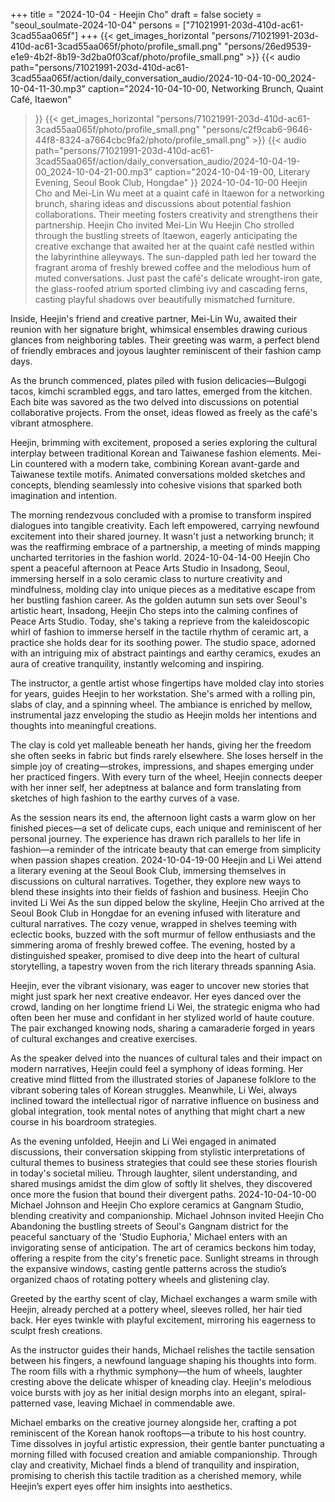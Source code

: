 +++
title = "2024-10-04 - Heejin Cho"
draft = false
society = "seoul_soulmate-2024-10-04"
persons = ["71021991-203d-410d-ac61-3cad55aa065f"]
+++
{{< get_images_horizontal "persons/71021991-203d-410d-ac61-3cad55aa065f/photo/profile_small.png" "persons/26ed9539-e1e9-4b2f-8b19-3d2ba0f03caf/photo/profile_small.png" >}}
{{< audio
    path="persons/71021991-203d-410d-ac61-3cad55aa065f/action/daily_conversation_audio/2024-10-04-10-00_2024-10-04-11-30.mp3" 
    caption="2024-10-04-10-00, Networking Brunch, Quaint Café, Itaewon"
>}}
{{< get_images_horizontal "persons/71021991-203d-410d-ac61-3cad55aa065f/photo/profile_small.png" "persons/c2f9cab6-9646-44f8-8324-a7664cbc9fa2/photo/profile_small.png" >}}
{{< audio
    path="persons/71021991-203d-410d-ac61-3cad55aa065f/action/daily_conversation_audio/2024-10-04-19-00_2024-10-04-21-00.mp3" 
    caption="2024-10-04-19-00, Literary Evening, Seoul Book Club, Hongdae"
>}}
2024-10-04-10-00
Heejin Cho and Mei-Lin Wu meet at a quaint café in Itaewon for a networking brunch, sharing ideas and discussions about potential fashion collaborations. Their meeting fosters creativity and strengthens their partnership.
Heejin Cho invited Mei-Lin Wu
Heejin Cho strolled through the bustling streets of Itaewon, eagerly anticipating the creative exchange that awaited her at the quaint café nestled within the labyrinthine alleyways. The sun-dappled path led her toward the fragrant aroma of freshly brewed coffee and the melodious hum of muted conversations. Just past the café's delicate wrought-iron gate, the glass-roofed atrium sported climbing ivy and cascading ferns, casting playful shadows over beautifully mismatched furniture.

Inside, Heejin's friend and creative partner, Mei-Lin Wu, awaited their reunion with her signature bright, whimsical ensembles drawing curious glances from neighboring tables. Their greeting was warm, a perfect blend of friendly embraces and joyous laughter reminiscent of their fashion camp days.

As the brunch commenced, plates piled with fusion delicacies—Bulgogi tacos, kimchi scrambled eggs, and taro lattes, emerged from the kitchen. Each bite was savored as the two delved into discussions on potential collaborative projects. From the onset, ideas flowed as freely as the café's vibrant atmosphere.

Heejin, brimming with excitement, proposed a series exploring the cultural interplay between traditional Korean and Taiwanese fashion elements. Mei-Lin countered with a modern take, combining Korean avant-garde and Taiwanese textile motifs. Animated conversations molded sketches and concepts, blending seamlessly into cohesive visions that sparked both imagination and intention.

The morning rendezvous concluded with a promise to transform inspired dialogues into tangible creativity. Each left empowered, carrying newfound excitement into their shared journey. It wasn't just a networking brunch; it was the reaffirming embrace of a partnership, a meeting of minds mapping uncharted territories in the fashion world.
2024-10-04-14-00
Heejin Cho spent a peaceful afternoon at Peace Arts Studio in Insadong, Seoul, immersing herself in a solo ceramic class to nurture creativity and mindfulness, molding clay into unique pieces as a meditative escape from her bustling fashion career.
As the golden autumn sun sets over Seoul's artistic heart, Insadong, Heejin Cho steps into the calming confines of Peace Arts Studio. Today, she's taking a reprieve from the kaleidoscopic whirl of fashion to immerse herself in the tactile rhythm of ceramic art, a practice she holds dear for its soothing power. The studio space, adorned with an intriguing mix of abstract paintings and earthy ceramics, exudes an aura of creative tranquility, instantly welcoming and inspiring.

The instructor, a gentle artist whose fingertips have molded clay into stories for years, guides Heejin to her workstation. She's armed with a rolling pin, slabs of clay, and a spinning wheel. The ambiance is enriched by mellow, instrumental jazz enveloping the studio as Heejin molds her intentions and thoughts into meaningful creations.

The clay is cold yet malleable beneath her hands, giving her the freedom she often seeks in fabric but finds rarely elsewhere. She loses herself in the simple joy of creating—strokes, impressions, and shapes emerging under her practiced fingers. With every turn of the wheel, Heejin connects deeper with her inner self, her adeptness at balance and form translating from sketches of high fashion to the earthy curves of a vase.

As the session nears its end, the afternoon light casts a warm glow on her finished pieces—a set of delicate cups, each unique and reminiscent of her personal journey. The experience has drawn rich parallels to her life in fashion—a reminder of the intricate beauty that can emerge from simplicity when passion shapes creation.
2024-10-04-19-00
Heejin and Li Wei attend a literary evening at the Seoul Book Club, immersing themselves in discussions on cultural narratives. Together, they explore new ways to blend these insights into their fields of fashion and business.
Heejin Cho invited Li Wei
As the sun dipped below the skyline, Heejin Cho arrived at the Seoul Book Club in Hongdae for an evening infused with literature and cultural narratives. The cozy venue, wrapped in shelves teeming with eclectic books, buzzed with the soft murmur of fellow enthusiasts and the simmering aroma of freshly brewed coffee. The evening, hosted by a distinguished speaker, promised to dive deep into the heart of cultural storytelling, a tapestry woven from the rich literary threads spanning Asia.

Heejin, ever the vibrant visionary, was eager to uncover new stories that might just spark her next creative endeavor. Her eyes danced over the crowd, landing on her longtime friend Li Wei, the strategic enigma who had often been her muse and confidant in her stylized world of haute couture. The pair exchanged knowing nods, sharing a camaraderie forged in years of cultural exchanges and creative exercises.

As the speaker delved into the nuances of cultural tales and their impact on modern narratives, Heejin could feel a symphony of ideas forming. Her creative mind flitted from the illustrated stories of Japanese folklore to the vibrant sobering tales of Korean struggles. Meanwhile, Li Wei, always inclined toward the intellectual rigor of narrative influence on business and global integration, took mental notes of anything that might chart a new course in his boardroom strategies.

As the evening unfolded, Heejin and Li Wei engaged in animated discussions, their conversation skipping from stylistic interpretations of cultural themes to business strategies that could see these stories flourish in today's societal milieu. Through laughter, silent understanding, and shared musings amidst the dim glow of softly lit shelves, they discovered once more the fusion that bound their divergent paths.
2024-10-04-10-00
Michael Johnson and Heejin Cho explore ceramics at Gangnam Studio, blending creativity and companionship.
Michael Johnson invited Heejin Cho
Abandoning the bustling streets of Seoul's Gangnam district for the peaceful sanctuary of the 'Studio Euphoria,' Michael enters with an invigorating sense of anticipation. The art of ceramics beckons him today, offering a respite from the city's frenetic pace. Sunlight streams in through the expansive windows, casting gentle patterns across the studio’s organized chaos of rotating pottery wheels and glistening clay.

Greeted by the earthy scent of clay, Michael exchanges a warm smile with Heejin, already perched at a pottery wheel, sleeves rolled, her hair tied back. Her eyes twinkle with playful excitement, mirroring his eagerness to sculpt fresh creations.

As the instructor guides their hands, Michael relishes the tactile sensation between his fingers, a newfound language shaping his thoughts into form. The room fills with a rhythmic symphony—the hum of wheels, laughter cresting above the delicate whisper of kneading clay. Heejin's melodious voice bursts with joy as her initial design morphs into an elegant, spiral-patterned vase, leaving Michael in commendable awe.

Michael embarks on the creative journey alongside her, crafting a pot reminiscent of the Korean hanok rooftops—a tribute to his host country. Time dissolves in joyful artistic expression, their gentle banter punctuating a morning filled with focused creation and amiable companionship. Through clay and creativity, Michael finds a blend of tranquility and inspiration, promising to cherish this tactile tradition as a cherished memory, while Heejin’s expert eyes offer him insights into aesthetics.
